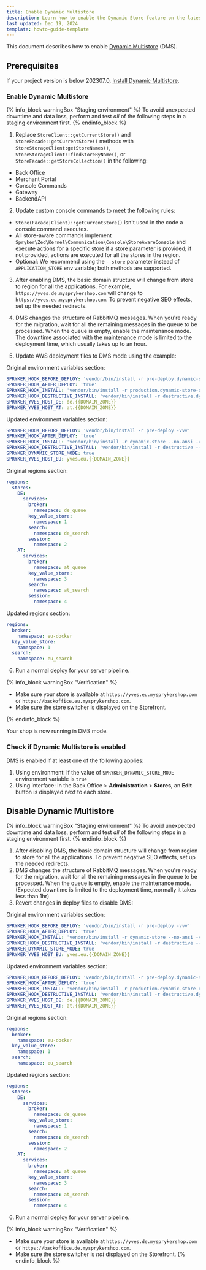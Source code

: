 ```yaml
---
title: Enable Dynamic Multistore
description: Learn how to enable the Dynamic Store feature on the latest codebase
last_updated: Dec 19, 2024
template: howto-guide-template
---
```



This document describes how to enable [Dynamic Multistore](/docs/pbc/all/dynamic-multistore/latest/base-shop/dynamic-multistore-feature-overview.html) (DMS).

## Prerequisites

If your project version is below 202307.0, [Install Dynamic Multistore](/docs/pbc/all/dynamic-multistore/latest/base-shop/install-and-upgrade/install-features/install-dynamic-multistore.html).

### Enable Dynamic Multistore

{% info_block warningBox "Staging environment" %}
To avoid unexpected downtime and data loss, perform and test *all* of the following steps in a staging environment first.
{% endinfo_block %}



1. Replace `StoreClient::getCurrentStore()` and `StoreFacade::getCurrentStore()` methods with `StoreStorageClient:getStoreNames()`, `StoreStorageClient::findStoreByName()`, or `StoreFacade::getStoreCollection()` in the following:
- Back Office
- Merchant Portal
- Console Commands
- Gateway
- BackendAPI

2. Update custom console commands to meet the following rules:
- `Store(Facade|Client)::getCurrentStore()` isn't used in the code a console command executes.
- All store-aware commands implement `Spryker\Zed\Kernel\Communication\Console\StoreAwareConsole` and execute actions for a specific store if a store parameter is provided; if not provided, actions are executed for all the stores in the region.
- Optional: We recommend using the `--store` parameter instead of `APPLICATION_STORE` env variable; both methods are supported.

3. After enabling DMS, the basic domain structure will change from store to region for all the applications. For example, `https://yves.de.mysprykershop.com` will change to `https://yves.eu.mysprykershop.com`. To prevent negative SEO effects, set up the needed redirects.
4. DMS changes the structure of RabbitMQ messages. When you're ready for the migration, wait for all the remaining messages in the queue to be processed. When the queue is empty, enable the maintenance mode.
The downtime associated with the maintenance mode is limited to the deployment time, which usually takes up to an hour.

5. Update AWS deployment files to DMS mode using the example:

Original environment variables section:

```yaml
SPRYKER_HOOK_BEFORE_DEPLOY: 'vendor/bin/install -r pre-deploy.dynamic-store-off -vvv'
SPRYKER_HOOK_AFTER_DEPLOY: 'true'
SPRYKER_HOOK_INSTALL: 'vendor/bin/install -r production.dynamic-store-off --no-ansi -vvv'
SPRYKER_HOOK_DESTRUCTIVE_INSTALL: 'vendor/bin/install -r destructive.dynamic-store-off --no-ansi -vvv'
SPRYKER_YVES_HOST_DE: de.{{DOMAIN_ZONE}}
SPRYKER_YVES_HOST_AT: at.{{DOMAIN_ZONE}}
```

Updated environment variables section:

```yaml
SPRYKER_HOOK_BEFORE_DEPLOY: 'vendor/bin/install -r pre-deploy -vvv'
SPRYKER_HOOK_AFTER_DEPLOY: 'true'
SPRYKER_HOOK_INSTALL: 'vendor/bin/install -r dynamic-store --no-ansi -vvv'
SPRYKER_HOOK_DESTRUCTIVE_INSTALL: 'vendor/bin/install -r destructive --no-ansi -vvv'
SPRYKER_DYNAMIC_STORE_MODE: true
SPRYKER_YVES_HOST_EU: yves.eu.{{DOMAIN_ZONE}}
```

Original regions section:

```yaml
regions:
  stores:
    DE:
      services:
        broker:
          namespace: de_queue
        key_value_store:
          namespace: 1
        search:
          namespace: de_search
        session:
          namespace: 2
    AT:
      services:
        broker:
          namespace: at_queue
        key_value_store:
          namespace: 3
        search:
          namespace: at_search
        session:
          namespace: 4
```

Updated regions section:

```yaml
regions:
  broker:
    namespace: eu-docker
  key_value_store:
    namespace: 1
  search:
    namespace: eu_search
```

6. Run a normal deploy for your server pipeline.


{% info_block warningBox "Verification" %}
- Make sure your store is available at `https://yves.eu.mysprykershop.com` or `https://backoffice.eu.mysprykershop.com`.
- Make sure the store switcher is displayed on the Storefront.

{% endinfo_block %}

Your shop is now running in DMS mode.

### Check if Dynamic Multistore is enabled

DMS is enabled if at least one of the following applies:
1. Using environment: If the value of `SPRYKER_DYNAMIC_STORE_MODE` environment variable is `true`
2. Using interface: In the Back Office > **Administration** > **Stores**, an **Edit** button is displayed next to each store.

## Disable Dynamic Multistore

{% info_block warningBox "Staging environment" %}
To avoid unexpected downtime and data loss, perform and test *all* of the following steps in a staging environment first.
{% endinfo_block %}





1. After disabling DMS, the basic domain structure will change from region to store for all the applications. To prevent negative SEO effects, set up the needed redirects.
2. DMS changes the structure of RabbitMQ messages. When you're ready for the migration, wait for all the remaining messages in the queue to be processed. When the queue is empty, enable the maintenance mode.
      (Expected downtime is limited to the deployment time, normally it takes less than 1hr)
3. Revert changes in deploy files to disable DMS:

Original environment variables section:

```yaml
SPRYKER_HOOK_BEFORE_DEPLOY: 'vendor/bin/install -r pre-deploy -vvv'
SPRYKER_HOOK_AFTER_DEPLOY: 'true'
SPRYKER_HOOK_INSTALL: 'vendor/bin/install -r dynamic-store --no-ansi -vvv'
SPRYKER_HOOK_DESTRUCTIVE_INSTALL: 'vendor/bin/install -r destructive --no-ansi -vvv'
SPRYKER_DYNAMIC_STORE_MODE: true
SPRYKER_YVES_HOST_EU: yves.eu.{{DOMAIN_ZONE}}
```

Updated environment variables section:

```yaml
SPRYKER_HOOK_BEFORE_DEPLOY: 'vendor/bin/install -r pre-deploy.dynamic-store-off -vvv'
SPRYKER_HOOK_AFTER_DEPLOY: 'true'
SPRYKER_HOOK_INSTALL: 'vendor/bin/install -r production.dynamic-store-off --no-ansi -vvv'
SPRYKER_HOOK_DESTRUCTIVE_INSTALL: 'vendor/bin/install -r destructive.dynamic-store-off --no-ansi -vvv'
SPRYKER_YVES_HOST_DE: de.{{DOMAIN_ZONE}}
SPRYKER_YVES_HOST_AT: at.{{DOMAIN_ZONE}}
```

Original regions section:

```yaml
regions:
  broker:
    namespace: eu-docker
  key_value_store:
    namespace: 1
  search:
    namespace: eu_search
```

Updated regions section:

```yaml
regions:
  stores:
    DE:
      services:
        broker:
          namespace: de_queue
        key_value_store:
          namespace: 1
        search:
          namespace: de_search
        session:
          namespace: 2
    AT:
      services:
        broker:
          namespace: at_queue
        key_value_store:
          namespace: 3
        search:
          namespace: at_search
        session:
          namespace: 4
```

6. Run a normal deploy for your server pipeline.

{% info_block warningBox "Verification" %}
- Make sure your store is available at `https://yves.de.mysprykershop.com` or `https://backoffice.de.mysprykershop.com`.
- Make sure the store switcher is *not* displayed on the Storefront.
{% endinfo_block %}

